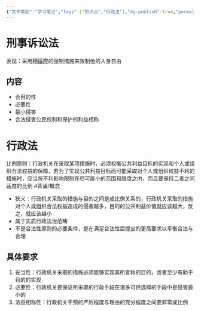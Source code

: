 ```yaml
---
{"文件类别":"学习笔记","tags":["知识点","行政法"],"dg-publish":true,"permalink":"/学习笔记studyup/行政法学/比例原则/","dgPassFrontmatter":true,"created":"2024-09-26T15:11:10.023+08:00","updated":"2024-12-05T15:46:33.120+08:00"}
---
```


# 刑事诉讼法
表现：采用<span style="background:rgba(92, 92, 92, 0.2)">相适应</span>的强制措施来限制他的人身自由
## 内容
- 合目的性
- 必要性
- 最小侵害
- 合法侵害公民权利和保护的利益相称
# 行政法
比例原则：行政机关在采取某项措施时，必须权衡公共利益目标的实现和个人或组织合法权益的保障，若为了实现公共利益目标而可能采取对个人或组织权益不利的措施时，应当将不利影响限制在尽可能小的范围和限度之内，而且要保持二者之间适度的比例 #背诵/概念 
- 狭义：行政机关采取的措施与目的之间是成比例关系的，行政机关采取的措施对个人或组织合法权益造成的侵害越多，目的的公共利益价值就应该越大，反之，就应该越小
- 属于实质行政法治范畴
- 不是合法性原则的必要条件，是在满足合法性后提出的更高要求以平衡合法与合理
## 具体要求
1. 妥当性：行政机关采取的措施必须能够实现其所宣称的目的，或者至少有助于目的的实现
2. 必要性：行政机关要保证所采取的行政手段在诸多可供选择的手段中是侵害最小的
3. 法益相称性：行政机关干预的严厉程度与理由的充分程度之间要非常成比例
	